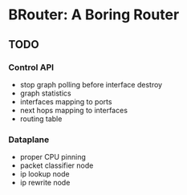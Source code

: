 # BRouter: A Boring Router

## TODO

### Control API

- stop graph polling before interface destroy
- graph statistics
- interfaces mapping to ports
- next hops mapping to interfaces
- routing table

### Dataplane

- proper CPU pinning
- packet classifier node
- ip lookup node
- ip rewrite node
